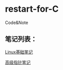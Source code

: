 # restart-for-C
Code&amp;Note

## 笔记列表：
  [Linux基础笔记](https://github.com/Jianhong-Lu/restart-for-C/blob/main/linux_base/linux%E5%9F%BA%E7%A1%80%E7%9F%A5%E8%AF%86.md)

  [高级指针笔记](https://github.com/Jianhong-Lu/restart-for-C/blob/main/4-%E9%AB%98%E7%BA%A7%E6%8C%87%E9%92%88/C%E8%AF%AD%E8%A8%804.md)

